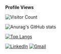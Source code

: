 **Profile Views**

![Visitor Count](https://profile-counter.glitch.me/{mertcanft}/count.svg)

![Anurag's GitHub stats](https://github-readme-stats.vercel.app/api?username=mertcanft&show_icons=true&theme=white)

[![Top Langs](https://github-readme-stats.vercel.app/api/top-langs/?username=mertcanft&layout=compact)](https://github.com/mertcanft/github-readme-stats)

[<img alt="LinkedIn" src="https://img.shields.io/badge/linkedin%20-%230077B5.svg?&style=for-the-badge&logo=linkedin&logoColor=white"/>](https://www.linkedin.com/in/mertcanft/) [<img alt="Gmail" src="https://img.shields.io/badge/@MERTCANFT@GMAİL.COM-D14836?style=for-the-badge&logo=gmail&logoColor=white" />](mertcanft@gmail.com)


